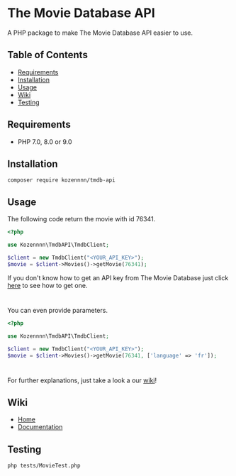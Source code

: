 # The Movie Database API

A PHP package to make The Movie Database API easier to use. 

## Table of Contents

* [Requirements](#requirements)  
* [Installation](#installation)
* [Usage](#usage)
* [Wiki](#wiki)
* [Testing](#testing)

## Requirements

* PHP 7.0, 8.0 or 9.0

## Installation

```
composer require kozennnn/tmdb-api
```

## Usage

The following code return the movie with id 76341.

```php
<?php

use Kozennnn\TmdbAPI\TmdbClient;

$client = new TmdbClient("<YOUR_API_KEY>");
$movie = $client->Movies()->getMovie(76341);

```

If you don't know how to get an API key from The Movie Database just click [here](https://developers.themoviedb.org/3/getting-started/introduction) to see how to get one.

#

You can even provide parameters.

```php
<?php

use Kozennnn\TmdbAPI\TmdbClient;

$client = new TmdbClient("<YOUR_API_KEY>");
$movie = $client->Movies()->getMovie(76341, ['language' => 'fr']);

```
#

For further explanations, just take a look a our [wiki](https://github.com/kozennnn/tmdb-api/wiki)!

## Wiki

* [Home](https://github.com/kozennnn/tmdb-api/wiki)
* [Documentation](https://github.com/kozennnn/tmdb-api/wiki/Documentation)

## Testing

```
php tests/MovieTest.php
```